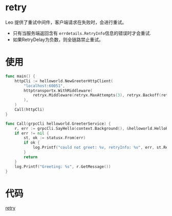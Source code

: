 # retry
Leo 提供了重试中间件，客户端请求在失败时，会进行重试。
* 只有当服务端返回含有 `errdetails.RetryInfo`信息的错误时才会重试.
* 如果RetryDelay为负数，则全链路禁止重试。

# 使用
```go
func main() {
	httpCli := helloworld.NewGreeterHttpClient(
		"localhost:60051",
		httptransportx.WithMiddleware(
			retryx.Middleware(retryx.MaxAttempts(3), retryx.Backoff(retryx.Exponential())),
		),
	)
	Call(httpCli)
}

func Call(grpcCli helloworld.GreeterService) {
	r, err := grpcCli.SayHello(context.Background(), &helloworld.HelloRequest{Name: "retry"})
	if err != nil {
		st, ok := statusx.From(err)
		if ok {
			log.Printf("could not greet: %v, retryInfo: %v", err, st.RetryInfo())
		}
		return
	}
	log.Printf("Greeting: %s", r.GetMessage())
}
```
# 代码
[retry](../example/retry)